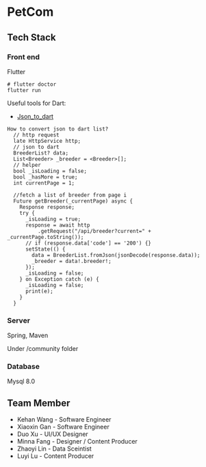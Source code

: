 # PetCom

## Tech Stack

### Front end
Flutter

```
# flutter doctor
flutter run
```

Useful tools for Dart: 
- [Json_to_dart](https://javiercbk.github.io/json_to_dart/)
```
How to convert json to dart list?
  // http request
  late HttpService http;
  // json to dart
  BreederList? data;
  List<Breeder> _breeder = <Breeder>[];
  // helper
  bool _isLoading = false;
  bool _hasMore = true;
  int currentPage = 1;

  //fetch a list of breeder from page i
  Future getBreeder(_currentPage) async {
    Response response;
    try {
      _isLoading = true;
      response = await http
          .getRequest("/api/breeder?current=" + _currentPage.toString());
      // if (response.data['code'] == '200') {}
      setState(() {
        data = BreederList.fromJson(jsonDecode(response.data));
        _breeder = data!.breeder!;
      });
      _isLoading = false;
    } on Exception catch (e) {
      _isLoading = false;
      print(e);
    }
  }
```

### Server
Spring, Maven

Under /community folder


### Database

Mysql 8.0


## Team Member

- Kehan Wang - Software Engineer
- Xiaoxin Gan - Software Engineer
- Duo Xu - UI/UX Designer
- Minna Fang - Designer / Content Producer
- Zhaoyi Lin - Data Sceintist
- Luyi Lu - Content Producer
